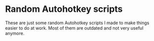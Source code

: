 # Random Autohotkey scripts

These are just some random Autohotkey scripts I made to make things easier to do at work. Most of them are outdated and not very useful anymore.
